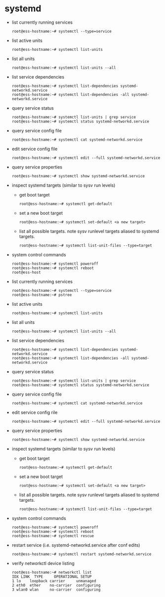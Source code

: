 # systemd

- list currently running services
    ```console
    root@ess-hostname:~# systemctl --type=service
    ```

- list active units
    ```console
    root@ess-hostname:~# systemctl list-units
    ```

- list all units
    ```console
    root@ess-hostname:~# systemctl list-units --all
    ```

- list service dependencies
    ```console
    root@ess-hostname:~# systemctl list-dependencies systemd-networkd.service
    root@ess-hostname:~# systemctl list-dependencies -all systemd-networkd.service
    ```

- query service status
    ```console
    root@ess-hostname:~# systemctl list-units | grep service
    root@ess-hostname:~# systemctl status systemd-networkd.service
    ```

- query service config file
    ```console
    root@ess-hostname:~# systemctl cat systemd-networkd.service
    ```

- edit service config file
    ```console
    root@ess-hostname:~# systemctl edit --full systemd-networkd.service
    ```

- query service properties
    ```console
    root@ess-hostname:~# systemctl show systemd-networkd.service
    ```

- inspect systemd targets (similar to sysv run levels)

    - get boot target
        ```console
        root@ess-hostname:~# systemctl get-default
        ```

    - set a new boot target
        ```console
        root@ess-hostname:~# systemctl set-default <a new target>
        ```

    - list all possible targets. note sysv runlevel targets aliased to systemd targets.
        ```console
        root@ess-hostname:~# systemctl list-unit-files --type=target
        ```

- system control commands
    ```console
    root@ess-hostname:~# systemctl poweroff
    root@ess-hostname:~# systemctl reboot
    root@ess-host

- list currently running services
    ```console
    root@ess-hostname:~# systemctl --type=service
    root@ess-hostname:~# pstree
    ```

- list active units
    ```console
    root@ess-hostname:~# systemctl list-units
    ```

- list all units
    ```console
    root@ess-hostname:~# systemctl list-units --all
    ```

- list service dependencies
    ```console
    root@ess-hostname:~# systemctl list-dependencies systemd-networkd.service
    root@ess-hostname:~# systemctl list-dependencies -all systemd-networkd.service
    ```

- query service status
    ```console
    root@ess-hostname:~# systemctl list-units | grep service
    root@ess-hostname:~# systemctl status systemd-networkd.service
    ```

- query service config file
    ```console
    root@ess-hostname:~# systemctl cat systemd-networkd.service
    ```

- edit service config rile
    ```console
    root@ess-hostname:~# systemctl edit --full systemd-networkd.service
    ```

- query service properties
    ```console
    root@ess-hostname:~# systemctl show systemd-networkd.service
    ```

- inspect systemd targets (similar to sysv run levels)

    - get boot target
        ```console
        root@ess-hostname:~# systemctl get-default
        ```

    - set a new boot target
        ```console
        root@ess-hostname:~# systemctl set-default <a new target>
        ```

    - list all possible targets. note sysv runlevel targets aliased to systemd targets.
        ```console
        root@ess-hostname:~# systemctl list-unit-files --type=target
        ```

- system control commands
    ```console
    root@ess-hostname:~# systemctl poweroff
    root@ess-hostname:~# systemctl reboot
    root@ess-hostname:~# systemctl rescue
    ```

- restart service (i.e. systemd-networkd.service after conf edits)
    ```console
    root@ess-hostname:~# systemctl restart systemd-networkd.service
    ```

- verify networkctl device listing
    ```console
    root@ess-hostname:~# networkctl list
    IDX LINK  TYPE     OPERATIONAL SETUP
    1 lo    loopback carrier     unmanaged
    2 eth0  ether    no-carrier  configuring
    3 wlan0 wlan     no-carrier  configuring
    ```

